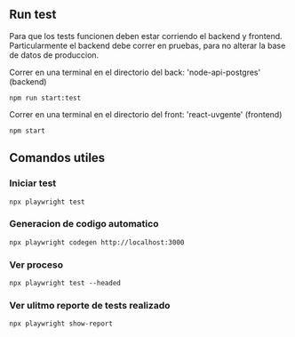 ## Run test
Para que los tests funcionen deben estar corriendo el backend y frontend. Particularmente el backend debe correr en pruebas, para no alterar la base de datos de produccion. 

Correr en una terminal en el directorio del back: 'node-api-postgres' (backend)
```
npm run start:test
```
Correr en una terminal en el directorio del front: 'react-uvgente' (frontend)
```
npm start
```
## Comandos utiles
### Iniciar test
```
npx playwright test
```
### Generacion de codigo automatico
```
npx playwright codegen http://localhost:3000
```
### Ver proceso
```
npx playwright test --headed
```
### Ver ulitmo reporte de tests realizado 
```
npx playwright show-report
```